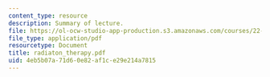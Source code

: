```yaml
---
content_type: resource
description: Summary of lecture.
file: https://ol-ocw-studio-app-production.s3.amazonaws.com/courses/22-55j-principles-of-radiation-interactions-fall-2004/4eb5b07a71d60e82af1ce29e214a7815_radiaton_therapy.pdf
file_type: application/pdf
resourcetype: Document
title: radiaton_therapy.pdf
uid: 4eb5b07a-71d6-0e82-af1c-e29e214a7815
---
```

